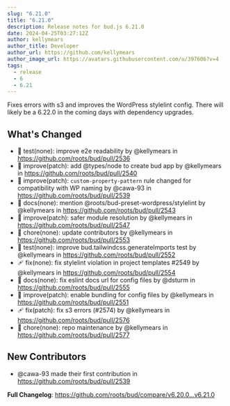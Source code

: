 ```yaml
---
slug: "6.21.0"
title: "6.21.0"
description: Release notes for bud.js 6.21.0
date: 2024-04-25T03:27:12Z
author: kellymears
author_title: Developer
author_url: https://github.com/kellymears
author_image_url: https://avatars.githubusercontent.com/u/397606?v=4
tags:
  - release
  - 6
  - 6.21
---
```


<!--This file is generated-->

Fixes errors with s3 and improves the WordPress stylelint config. There will likely be a 6.22.0 in the coming days with dependency upgrades.

<!--truncate-->

## What's Changed

* 🧪 test(none): improve e2e readability by @kellymears in https://github.com/roots/bud/pull/2536
* 🔨 improve(patch): add @types/node to create bud app by @kellymears in https://github.com/roots/bud/pull/2540
* 🔨 improve(patch): `custom-property-pattern` rule changed for compatibility with WP naming by @cawa-93 in https://github.com/roots/bud/pull/2539
* 📕 docs(none): mention @roots/bud-preset-wordpress/stylelint by @kellymears in https://github.com/roots/bud/pull/2543
* 🔨 improve(patch): safer module resolution by @kellymears in https://github.com/roots/bud/pull/2547
* 🧹 chore(none): update contributors by @kellymears in https://github.com/roots/bud/pull/2553
* 🧪 test(none): improve bud.tailwindcss.generateImports test by @kellymears in https://github.com/roots/bud/pull/2552
* 🩹 fix(none): fix stylelint violation in project templates #2549 by @kellymears in https://github.com/roots/bud/pull/2554
* 📕 docs(none): fix eslint docs url for config files by @dsturm in https://github.com/roots/bud/pull/2555
* 🔨 improve(patch): enable bundling for config files by @kellymears in https://github.com/roots/bud/pull/2551
* 🩹 fix(patch): fix s3 errors (#2574) by @kellymears in https://github.com/roots/bud/pull/2576
* 🧹 chore(none): repo maintenance by @kellymears in https://github.com/roots/bud/pull/2577

## New Contributors

* @cawa-93 made their first contribution in https://github.com/roots/bud/pull/2539

**Full Changelog**: https://github.com/roots/bud/compare/v6.20.0...v6.21.0
